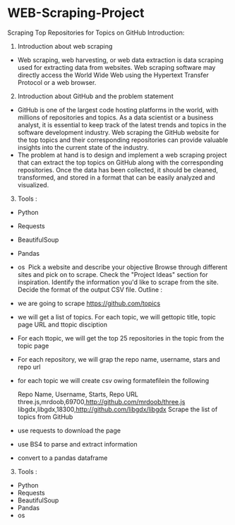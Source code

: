 # WEB-Scraping-Project

Scraping Top Repositories for Topics on GitHub
Introduction:

1) Introduction about web scraping

- Web scraping, web harvesting, or web data extraction is data scraping used for extracting data from websites. Web scraping software may directly access the World Wide Web using the Hypertext Transfer Protocol or a web browser.
2) Introduction about GitHub and the problem statement

- GitHub is one of the largest code hosting platforms in the world, with millions of repositories and topics. As a data scientist or a business analyst, it is essential to keep track of the latest trends and topics in the software development industry. Web scraping the GitHub website for the top topics and their corresponding repositories can provide valuable insights into the current state of the industry.
- The problem at hand is to design and implement a web scraping project that can extract the top topics on GitHub along with the corresponding repositories. Once the data has been collected, it should be cleaned, transformed, and stored in a format that can be easily analyzed and visualized.
3) Tools :

- Python
- Requests
- BeautifulSoup
- Pandas
- os
​
Pick a website and describe your objective
Browse through different sites and pick on to scrape. Check the "Project Ideas" section for inspiration.
Identify the information you'd like to scrape from the site. Decide the format of the output CSV file.
Outline :
- we are going to scrape https://github.com/topics
- we will get a list of topics. For each topic, we will gettopic title, topic page URL and ttopic disciption
- For each ttopic, we will get the top 25 repositories in the topic from the topic page
- For each repository, we will grap the repo name, username, stars and repo url
- for each topic we will create csv owing formatefilein the following

  Repo Name, Username, Starts, Repo URL
  three.js,mrdoob,69700,http://github.com/mrdoob/three.js
  libgdx,libgdx,18300,http://github.com/libgdx/libgdx
Scrape the list of topics from GitHub
- use requests to download the page
- use BS4 to parse and extract information
- convert to a pandas dataframe
3) Tools :

- Python
- Requests
- BeautifulSoup
- Pandas
- os
